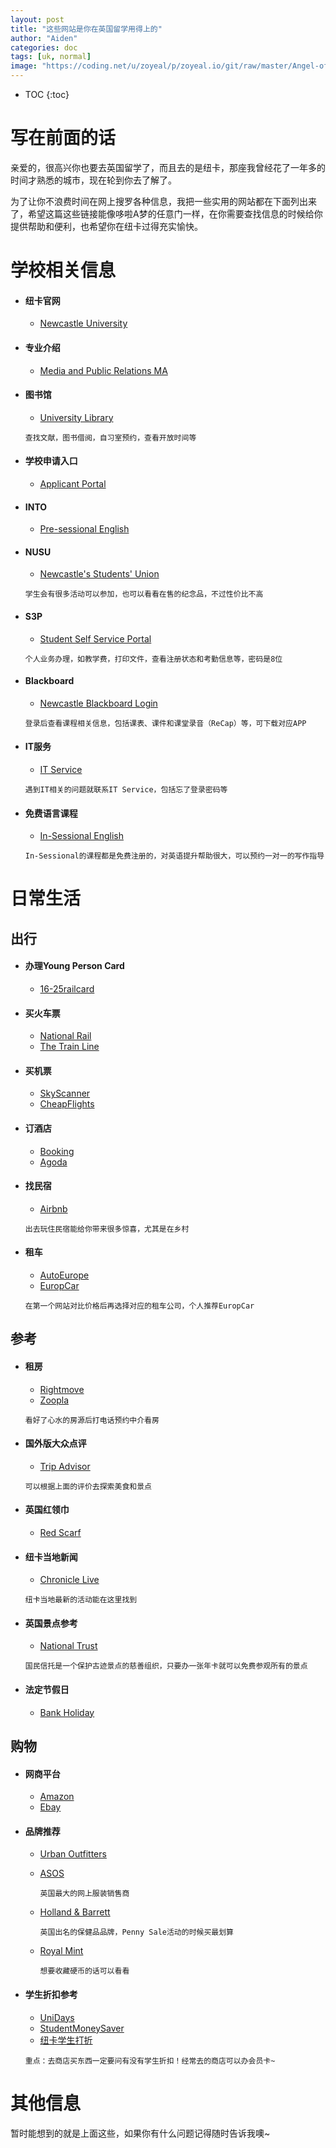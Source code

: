 ```yaml
---
layout: post
title: "这些网站是你在英国留学用得上的"
author: "Aiden"
categories: doc
tags: [uk, normal]
image: "https://coding.net/u/zoyeal/p/zoyeal.io/git/raw/master/Angel-of-the-North-medium.jpg"
---
```

* TOC
{:toc}


# 写在前面的话
亲爱的，很高兴你也要去英国留学了，而且去的是纽卡，那座我曾经花了一年多的时间才熟悉的城市，现在轮到你去了解了。

为了让你不浪费时间在网上搜罗各种信息，我把一些实用的网站都在下面列出来了，希望这篇这些链接能像哆啦A梦的任意门一样，在你需要查找信息的时候给你提供帮助和便利，也希望你在纽卡过得充实愉快。

# 学校相关信息
- #### 纽卡官网
    - [Newcastle University](https://www.ncl.ac.uk/)

- #### 专业介绍
    - [Media and Public Relations MA](https://www.ncl.ac.uk/postgraduate/courses/degrees/media-public-relations-ma/#profile)

- #### 图书馆
    - [University Library](https://www.ncl.ac.uk/library/)

    `查找文献，图书借阅，自习室预约，查看开放时间等`

- #### 学校申请入口
    - [Applicant Portal](https://aspire.ncl.ac.uk)

- #### INTO
    - [Pre-sessional English](http://www.intostudy.com/en-gb/universities/newcastle-university/courses/pre-sessional-english)


- #### NUSU
    - [Newcastle's Students' Union](link)

    `学生会有很多活动可以参加，也可以看看在售的纪念品，不过性价比不高`

- #### S3P
    - [Student Self Service Portal](https://s3p.ncl.ac.uk/login/index.aspx)

    `个人业务办理，如教学费，打印文件，查看注册状态和考勤信息等，密码是8位`

- #### Blackboard
    - [Newcastle Blackboard Login](https://blackboard.ncl.ac.uk/webapps/portal/execute/tabs/tabAction?tab_tab_group_id=_11_1)

    `登录后查看课程相关信息，包括课表、课件和课堂录音（ReCap）等，可下载对应APP`


- #### IT服务
    -  [IT Service](https://www.ncl.ac.uk/itservice)

    `遇到IT相关的问题就联系IT Service，包括忘了登录密码等`

- #### 免费语言课程
    -    [In-Sessional English](https://www.ncl.ac.uk/students/insessional/)

    `In-Sessional的课程都是免费注册的，对英语提升帮助很大，可以预约一对一的写作指导`


# 日常生活

## 出行

- #### 办理Young Person Card
    - [16-25railcard](https://www.16-25railcard.co.uk/)

- #### 买火车票
    -    [National Rail](http://www.nationalrail.co.uk/)
    -    [The Train Line](https://www.thetrainline.com/)

- #### 买机票
    - [SkyScanner](https://www.skyscanner.net/) 
    - [CheapFlights](https://www.cheapflights.co.uk/)

- #### 订酒店
    - [Booking](https://www.booking.com/index.en-gb.html)
    - [Agoda](https://www.agoda.com/)

- #### 找民宿
    - [Airbnb](https://www.airbnb.co.uk/)

    `出去玩住民宿能给你带来很多惊喜，尤其是在乡村`

- #### 租车
    - [AutoEurope](https://www.autoeurope.co.uk/) 
    - [EuropCar](https://www.europcar.co.uk/) 

    `在第一个网站对比价格后再选择对应的租车公司，个人推荐EuropCar`


## 参考
- #### 租房
    - [Rightmove](http://www.rightmove.co.uk/property-to-rent.html)
    - [Zoopla](https://www.zoopla.co.uk/to-rent/)

    `看好了心水的房源后打电话预约中介看房`

- #### 国外版大众点评
    - [Trip Advisor](https://www.tripadvisor.co.uk/)

    `可以根据上面的评价去探索美食和景点`

- #### 英国红领巾
    - [Red Scarf](https://www.honglingjin.co.uk/)

- #### 纽卡当地新闻
    - [Chronicle Live](https://www.chroniclelive.co.uk/all-about/things-to-do-newcastle)
    
    `纽卡当地最新的活动能在这里找到`

- #### 英国景点参考
    - [National Trust](https://www.nationaltrust.org.uk/)

    `国民信托是一个保护古迹景点的慈善组织，只要办一张年卡就可以免费参观所有的景点`

- #### 法定节假日
    - [Bank Holiday](https://www.gov.uk/bank-holidays)

## 购物
- #### 网商平台
    - [Amazon](https://www.amazon.co.uk/)
    - [Ebay](https://www.ebay.co.uk/)

- #### 品牌推荐
    - [Urban Outfitters](https://www.urbanoutfitters.com/en-gb/)
    - [ASOS](https://marketplace.asos.com/)
        
        `英国最大的网上服装销售商`

    - [Holland & Barrett](https://www.hollandandbarrett.com/)
        
        `英国出名的保健品品牌，Penny Sale活动的时候买最划算`

    - [Royal Mint](https://www.royalmint.com/)
        
        `想要收藏硬币的话可以看看`

- #### 学生折扣参考
    - [UniDays](https://www.myunidays.com/GB/en-GB)
    - [StudentMoneySaver](https://www.studentmoneysaver.co.uk/top-20/)
    - [纽卡学生打折](https://microsites.ncl.ac.uk/oncoursetoncl/best-student-discounts-newcastle-uni-students/)

    `重点：去商店买东西一定要问有没有学生折扣！经常去的商店可以办会员卡~`



# 其他信息

暂时能想到的就是上面这些，如果你有什么问题记得随时告诉我噢~